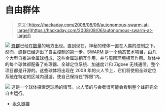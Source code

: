 # 自由群体

> 原文:[https://hackaday.com/2008/08/06/autonomous-swarm-at-large/](https://hackaday.com/2008/08/06/autonomous-swarm-at-large/)

![](../Images/6f1d8be2ead8f57fffbd9369aacbd03c.png)
[蜂群](http://orbswarm.com/)已经在[数量](http://www.hackaday.com/2008/05/06/maker-faire-2008-swarm/)的地方出现。直到现在，神秘的球体一直在人类的控制之下。然而，蜂群已经迈出了自主控制的第一步。SWARM 是一个动态艺术项目，由几个大型自推进金属球组成，这些金属球相互作用，并与周围环境相互作用。群体中的每个球体都配备了处理器、全球定位系统、加速度计和 Zigbee 无线通信。整个项目都是开源的。这些球体将出现在 2008 年的火人节上，它们将使用全球定位系统在特定的区域内漫游，使自己保持在“界限”内。

![](../Images/a3ea865704ecec01c7fa3986399a3fa0.png)
这是一个球体探索足球场的情节。火人节的与会者很可能会看到整个蜂群完全自主运行。

*   [永久链接](http://www.botjunkie.com/2008/08/05/orbswarm-gets-a-brain/)